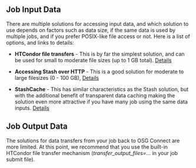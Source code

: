 [title]: - "Accessing data - when to use which tool?"

Job Input Data
--------------

There are multiple solutions for accessing input data, and which solution to use
depends on factors such as data size, if the same data is used by multiple jobs, and
if you prefer POSIX-like file access or not. Here is a list of options, and links
to details:

- **HTCondor file transfers** - This is by far the simplest solution, and can be
  used for small to moderate file sizes (up to 1 GB total).
  [Details](/solution/articles/5000639787)

- **Accessing Stash over HTTP** - This is a good solution for moderate to large
  filesizes (0 - 100 GB), 
  [Details](/solution/articles/5000639798)

- **StashCache** - This has similar characteristics as the Stash solution, but
  with the additional benefit of transparent data caching making the solution
  even more attractive if you have many job using the same data inputs.
  [Details](/solution/articles/12000002775)


Job Output Data
---------------

The solutions for data transfers from your job back to OSG Connect are more limited.
At this point, we recommend that you use the built-in HTCondor file transfer mechanism
(*transfer_output_files=...* in your job submit file).

